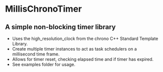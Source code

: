 # MillisChronoTimer
## A simple non-blocking timer library
  - Uses the high_resolution_clock from the chrono C++ Standard Template Library.
  - Create multiple timer instances to act as task schedulers on a millisecond time frame.
  - Allows for timer reset, checking elapsed time and if timer has expired.
  - See examples folder for usage.